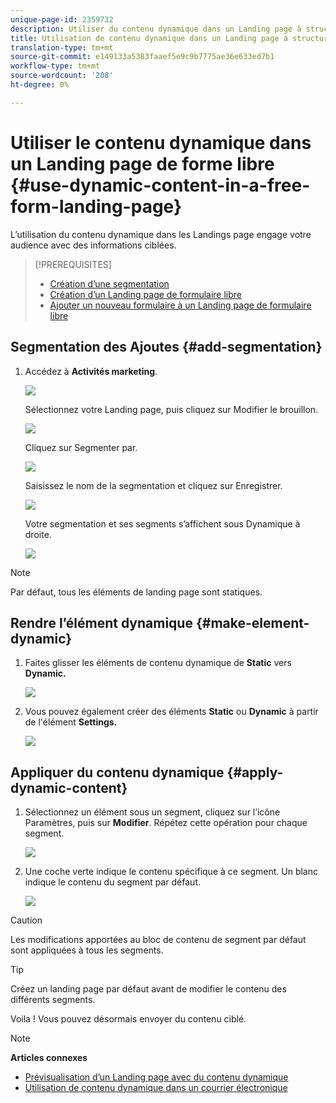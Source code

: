 ```yaml
---
unique-page-id: 2359732
description: Utiliser du contenu dynamique dans un Landing page à structure libre - Documentation marketing - Documentation du produit
title: Utilisation de contenu dynamique dans un Landing page à structure libre
translation-type: tm+mt
source-git-commit: e149133a5383faaef5e9c9b7775ae36e633ed7b1
workflow-type: tm+mt
source-wordcount: '208'
ht-degree: 0%

---
```



# Utiliser le contenu dynamique dans un Landing page de forme libre {#use-dynamic-content-in-a-free-form-landing-page}

L’utilisation du contenu dynamique dans les Landings page engage votre audience avec des informations ciblées.

>[!PREREQUISITES]
>
>* [Création d’une segmentation](../../../../product-docs/personalization/segmentation-and-snippets/segmentation/create-a-segmentation.md)
>* [Création d’un Landing page de formulaire libre](create-a-free-form-landing-page.md)
>* [Ajouter un nouveau formulaire à un Landing page de formulaire libre](add-a-new-form-to-a-free-form-landing-page.md)

>



## Segmentation des Ajoutes {#add-segmentation}

1. Accédez à **Activités marketing**.

   ![](assets/login-marketing-activities-2.png)

   Sélectionnez votre Landing page, puis cliquez sur Modifier le brouillon.

   ![](assets/landingpageeditdraft-1.jpg)

   Cliquez sur Segmenter par.

   ![](assets/image2014-9-17-12-3a8-3a46.png)

   Saisissez le nom de la segmentation et cliquez sur Enregistrer.

   ![](assets/image2014-9-17-12-3a8-3a53.png)

   Votre segmentation et ses segments s’affichent sous Dynamique à droite.

   ![](assets/image2014-9-17-12-3a9-3a3.png)

>[!NOTE]
>
>Par défaut, tous les éléments de landing page sont statiques.

## Rendre l’élément dynamique {#make-element-dynamic}

1. Faites glisser les éléments de contenu dynamique de **Static** vers **Dynamic.**

   ![](assets/image2014-9-17-12-3a10-3a8.png)

1. Vous pouvez également créer des éléments **Static** ou **Dynamic** à partir de l&#39;élément **Settings.**

   ![](assets/image2014-9-17-12-3a10-3a14.png)

## Appliquer du contenu dynamique {#apply-dynamic-content}

1. Sélectionnez un élément sous un segment, cliquez sur l’icône Paramètres, puis sur **Modifier**. Répétez cette opération pour chaque segment.

   ![](assets/image2014-9-17-12-3a11-3a43.png)

1. Une coche verte indique le contenu spécifique à ce segment. Un blanc indique le contenu du segment par défaut.

   ![](assets/image2014-9-17-12-3a12-3a52.png)

>[!CAUTION]
>
>Les modifications apportées au bloc de contenu de segment par défaut sont appliquées à tous les segments.

>[!TIP]
>
>Créez un landing page par défaut avant de modifier le contenu des différents segments.

Voila ! Vous pouvez désormais envoyer du contenu ciblé.

>[!NOTE]
>
>**Articles connexes**
>
>* [Prévisualisation d’un Landing page avec du contenu dynamique](../../../../product-docs/demand-generation/landing-pages/landing-page-actions/preview-a-landing-page-with-dynamic-content.md)
>* [Utilisation de contenu dynamique dans un courrier électronique](../../../../product-docs/email-marketing/general/functions-in-the-editor/using-dynamic-content-in-an-email.md)

>



